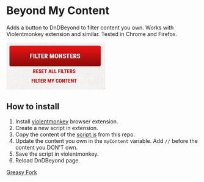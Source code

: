# Beyond My Content
Adds a button to DnDBeyond to filter content you own. Works with Violentmonkey extension and similar. Tested in Chrome and Firefox.

![alt text](button.png)



## How to install
1. Install [violentmonkey](https://violentmonkey.github.io/) browser extension.
2. Create a new script in extension.
3. Copy the content of the [script.js](script.js) from this repo.
4. Update the content you own in the `myContent` variable. Add `//` before the content you DON'T own.
5. Save the script in violentmonkey.
6. Reload DnDBeyond page.


[Greasy Fork](https://greasyfork.org/en/scripts/451010-beyond-my-content)
